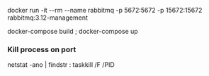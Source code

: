 docker run -it --rm --name rabbitmq -p 5672:5672 -p 15672:15672 rabbitmq:3.12-management

docker-compose build ; docker-compose up

### Kill process on port
netstat -ano | findstr :<PORT>
taskkill /F /PID <PID>
